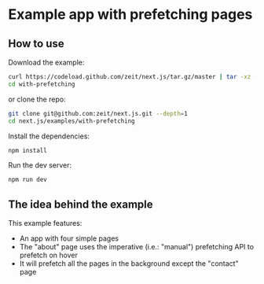 # Example app with prefetching pages

## How to use

Download the example:

```bash
curl https://codeload.github.com/zeit/next.js/tar.gz/master | tar -xz --strip=2 next.js-master/examples/with-prefetching
cd with-prefetching
```

or clone the repo:

```bash
git clone git@github.com:zeit/next.js.git --depth=1
cd next.js/examples/with-prefetching
```

Install the dependencies:

```bash
npm install
```

Run the dev server:

```bash
npm run dev
```

## The idea behind the example

This example features:

* An app with four simple pages
* The "about" page uses the imperative (i.e.: "manual") prefetching API to prefetch on hover
* It will prefetch all the pages in the background except the "contact" page
